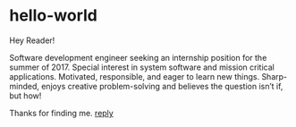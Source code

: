# hello-world

Hey Reader!

Software development engineer seeking an internship position for the summer of 2017. Special interest in system software and mission 
critical applications. Motivated, responsible, and eager to learn new things. Sharp-minded, enjoys creative problem-solving and believes 
the question isn’t if, but how!

Thanks for finding me.
<a href="mailto:nathanrosshoffmann@gmail.com?subject=Re_GitHub">reply</a>
